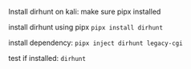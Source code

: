 Install dirhunt on kali:
make sure pipx installed

install dirhunt using pipx
`pipx install dirhunt`

install dependency:
`pipx inject dirhunt legacy-cgi`

test if installed:
`dirhunt`